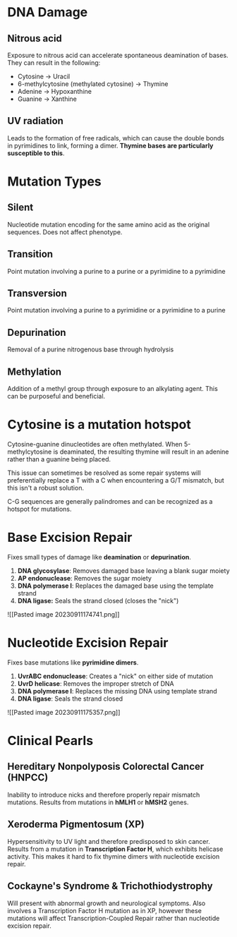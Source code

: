 # DNA Damage
## Nitrous acid
Exposure to nitrous acid can accelerate spontaneous deamination of bases. They can result in the following:
- Cytosine → Uracil
- 6-methylcytosine (methylated cytosine) → Thymine
- Adenine → Hypoxanthine
- Guanine → Xanthine
## UV radiation
Leads to the formation of free radicals, which can cause the double bonds in pyrimidines to link, forming a dimer. **Thymine bases are particularly susceptible to this**.
# Mutation Types
## Silent
Nucleotide mutation encoding for the same amino acid as the original sequences. Does not affect phenotype.
## Transition
Point mutation involving a purine to a purine or a pyrimidine to a pyrimidine
## Transversion
Point mutation involving a purine to a pyrimidine or a pyrimidine to a purine
## Depurination
Removal of a purine nitrogenous base through hydrolysis
## Methylation
Addition of a methyl group through exposure to an alkylating agent. This can be purposeful and beneficial.
# Cytosine is a mutation hotspot
Cytosine-guanine dinucleotides are often methylated. When 5-methylcytosine is deaminated, the resulting thymine will result in an adenine rather than a guanine being placed.

This issue can sometimes be resolved as some repair systems will preferentially replace a T with a C when encountering a G/T mismatch, but this isn't a robust solution.

C-G sequences are generally palindromes and can be recognized as a hotspot for mutations.
# Base Excision Repair
Fixes small types of damage like **deamination** or **depurination**.

1. **DNA glycosylase**: Removes damaged base leaving a blank sugar moiety
2. **AP endonuclease**: Removes the sugar moiety
3. **DNA polymerase I**: Replaces the damaged base using the template strand
4. **DNA ligase:** Seals the strand closed (closes the "nick")

![[Pasted image 20230911174741.png]]
# Nucleotide Excision Repair
Fixes base mutations like **pyrimidine dimers**.

1. **UvrABC endonuclease**: Creates a "nick" on either side of mutation
2. **UvrD helicase**: Removes the improper stretch of DNA
3. **DNA polymerase I**: Replaces the missing DNA using template strand
4. **DNA ligase**: Seals the strand closed

![[Pasted image 20230911175357.png]]
# Clinical Pearls
## Hereditary Nonpolyposis Colorectal Cancer (HNPCC)
Inability to introduce nicks and therefore properly repair mismatch mutations. Results from mutations in **hMLH1** or **hMSH2** genes.
## Xeroderma Pigmentosum (XP)
Hypersensitivity to UV light and therefore predisposed to skin cancer. Results from a mutation in **Transcription Factor H**, which exhibits helicase activity. This makes it hard to fix thymine dimers with nucleotide excision repair.
## Cockayne's Syndrome & Trichothiodystrophy
Will present with abnormal growth and neurological symptoms. Also involves a Transcription Factor H mutation as in XP, however these mutations will affect Transcription-Coupled Repair rather than nucleotide excision repair.